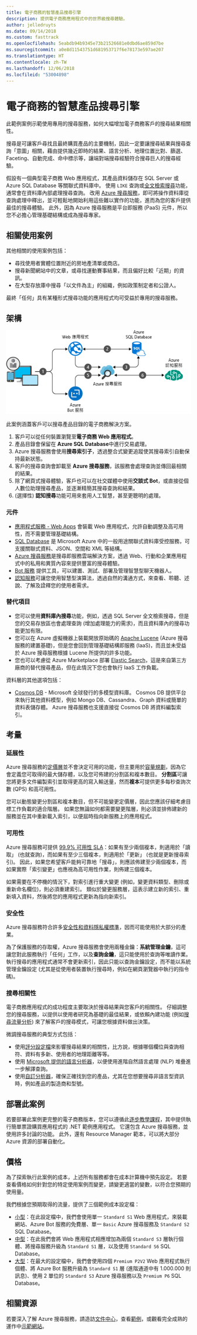 ```yaml
---
title: 電子商務的智慧產品搜尋引擎
description: 提供電子商務應用程式中的世界級搜尋體驗。
author: jelledruyts
ms.date: 09/14/2018
ms.custom: fasttrack
ms.openlocfilehash: 5eabdb94b9345e73b21526681e0dbd6ae859d7be
ms.sourcegitcommit: a0e8d11543751d681953717f6e78173e597ae207
ms.translationtype: HT
ms.contentlocale: zh-TW
ms.lasthandoff: 12/06/2018
ms.locfileid: "53004898"
---
```

# <a name="intelligent-product-search-engine-for-e-commerce"></a>電子商務的智慧產品搜尋引擎

此範例案例示範使用專用的搜尋服務，如何大幅增加電子商務客戶的搜尋結果相關性。

搜尋是可讓客戶尋找且最終購買產品的主要機制，因此一定要讓搜尋結果與搜尋查詢「意圖」相關，藉由提供幾近即時的結果、語言分析、地理位置比對、篩選、Faceting、自動完成、命中標示等，讓端對端搜尋經驗符合搜尋巨人的搜尋經驗。

假設有一個典型電子商務 Web 應用程式，其產品資料儲存在 SQL Server 或 Azure SQL Database 等關聯式資料庫中。 使用 `LIKE` 查詢或[全文檢索搜尋][docs-sql-fts]功能，通常會在資料庫內部處理搜尋查詢。 改用 [Azure 搜尋服務][docs-search]，即可將操作資料庫從查詢處理中釋出，並可輕鬆地開始利用這些難以實作的功能，進而為您的客戶提供最佳的搜尋體驗。 此外，因為 Azure 搜尋服務是平台即服務 (PaaS) 元件，所以您不必擔心管理基礎結構或成為搜尋專家。

## <a name="relevant-use-cases"></a>相關使用案例

其他相關的使用案例包括：

* 尋找使用者實體位置附近的房地產清單或商店。
* 搜尋新聞網站中的文章，或尋找運動賽事結果，而且偏好比較「近期」的資訊。
* 在大型存放庫中搜尋「以文件為主」的組織，例如政策制定者和公證人。

最終「任何」具有某種形式搜尋功能的應用程式均可受益於專用的搜尋服務。

## <a name="architecture"></a>架構

![電子商務用智慧型產品搜尋引擎相關 Azure 元件的架構概觀][architecture]

此案例涵蓋客戶可以搜尋產品目錄的電子商務解決方案。
1. 客戶可以從任何裝置瀏覽至**電子商務 Web 應用程式**。
2. 產品目錄會保留在 **Azure SQL Database**中進行交易處理。
3. Azure 搜尋服務會使用**搜尋索引子**，透過整合式變更追蹤使其搜尋索引自動保持最新狀態。
4. 客戶的搜尋查詢會卸載至 **Azure 搜尋服務**，該服務會處理查詢並傳回最相關的結果。
5. 除了網頁式搜尋體驗，客戶也可以在社交媒體中使用**交談式 Bot**，或直接從個人數位助理搜尋產品，並逐漸精簡其搜尋查詢和結果。
6. (選擇性) **認知搜尋**功能可用來套用人工智慧，甚至更聰明的處理。

### <a name="components"></a>元件

* [應用程式服務 - Web Apps][docs-webapps] 會裝載 Web 應用程式，允許自動調整及高可用性，而不需要管理基礎結構。
* [SQL Database][docs-sql-database] 是 Microsoft Azure 中的一般用途關聯式資料庫受控服務，可支援關聯式資料、JSON、空間和 XML 等結構。
* [Azure 搜尋服務][docs-search]是搜尋即服務雲端解決方案，透過 Web、行動和企業應用程式中的私用和異質內容來提供豐富的搜尋體驗。
* [Bot 服務][docs-botservice] 提供工具，可以建置、測試、部署及管理智慧型聊天機器人。
* [認知服務][docs-cognitive]可讓您使用智慧型演算法，透過自然的溝通方式，來查看、聆聽、述說、了解及詮釋您的使用者需求。

### <a name="alternatives"></a>替代項目

* 您可以使用**資料庫內搜尋**功能，例如，透過 SQL Server 全文檢索搜尋，但是您的交易存放區也會處理查詢 (增加處理能力的需求)，而且資料庫內的搜尋功能更加有限。
* 您可以在 Azure 虛擬機器上裝載開放原始碼的 [Apache Lucene][apache-lucene] (Azure 搜尋服務的建置基礎)，但是您會回到管理基礎結構即服務 (IaaS)，而且並未受益於 Azure 搜尋服務根據 Lucene 所提供的許多功能。
* 您也可以考慮從 Azure Marketplace 部署 [Elastic Search][elastic-marketplace]，這是來自第三方廠商的替代搜尋產品，但在此情況下您也會執行 IaaS 工作負載。

資料層的其他選項包括：

* [Cosmos DB](/azure/cosmos-db/introduction) - Microsoft 全球發行的多模型資料庫。 Cosmos DB 提供平台來執行其他資料模型，例如 Mongo DB、Cassandra、Graph 資料或簡單的資料表儲存體。 Azure 搜尋服務也支援直接從 Cosmos DB 將資料編製索引。

## <a name="considerations"></a>考量

### <a name="scalability"></a>延展性

Azure 搜尋服務的[定價層][search-tier]並不會決定可用的功能，但主要用於[容量規劃][search-capacity]，因為它會定義您可取得的最大儲存體，以及您可佈建的分割區和複本數目。 **分割區**可讓您將更多文件編製索引並取得更高的寫入輸送量，然而**複本**可提供更多每秒查詢次數 (QPS) 和高可用性。

您可以動態變更分割區和複本數目，但不可能變更定價層，因此您應該仔細考慮目標工作負載的適合階層。 如果您無論如何都需要變更階層，則必須並排佈建新的服務並在其中重新載入索引，以便屆時指向新服務上的應用程式。

### <a name="availability"></a>可用性

Azure 搜尋服務可提供 [99.9% 可用性 SLA][search-sla]：如果有至少兩個複本，則適用於「讀取」 (也就查詢)，而如果有至少三個複本，則適用於「更新」 (也就是更新搜尋索引)。 因此，如果您希望客戶能夠可靠地「搜尋」，則應該佈建至少兩個複本，而如果實際「索引變更」也應視為高可用性作業，則佈建三個複本。

如果需要在不停機的情況下，對索引進行重大變更 (例如，變更資料類型、刪除或重新命名欄位)，則必須重建索引。 類似於變更服務層，這表示建立新的索引、重新填入資料，然後將您的應用程式更新為指向新索引。

### <a name="security"></a>安全性

Azure 搜尋服務符合許多[安全性和資料隱私權標準][search-security]，因而可能使用於大部分的產業。

為了保護服務的存取權，Azure 搜尋服務會使用兩種金鑰：**系統管理金鑰**，這可讓您對此服務執行「任何」工作，以及**查詢金鑰**，這只能使用於查詢等唯讀作業。 執行搜尋的應用程式通常不會更新索引，因此只能以查詢金鑰設定，而不能以系統管理金鑰設定 (尤其是從使用者裝置執行搜尋時，例如在網頁瀏覽器中執行的指令碼)。

### <a name="search-relevance"></a>搜尋相關性

電子商務應用程式的成功程度主要取決於搜尋結果與您客戶的相關性。 仔細調整您的搜尋服務，以提供以使用者研究為基礎的最佳結果，或依賴內建功能 (例如[搜尋流量分析][search-analysis]) 來了解客戶的搜尋模式，可讓您根據資料做出決策。

微調搜尋服務的典型方式包括：

* 使用[評分設定檔][search-scoring]來影響搜尋結果的相關性，比方說，根據哪個欄位與查詢相符、資料有多新、使用者的地理距離等等。
* 使用 [Microsoft 提供的語言分析器][search-languages]，以便使用進階自然語言處理 (NLP) 堆疊進一步解譯查詢。
* 使用[自訂分析器][ search-analyzers]，確保正確找到您的產品，尤其在您想要搜尋非語言型資訊時，例如產品的製造商和型號。

## <a name="deploy-this-scenario"></a>部署此案例

若要部署此案例更完整的電子商務版本，您可以遵循此[逐步教學課程][end-to-end-walkthrough]，其中提供執行簡單票證購買應用程式的 .NET 範例應用程式。 它還包含 Azure 搜尋服務，並使用許多討論的功能。 此外，還有 Resource Manager 範本，可以將大部分 Azure 資源的部署自動化。

## <a name="pricing"></a>價格

為了探索執行此案例的成本，上述所有服務都會在成本計算機中預先設定。 若要查看價格如何針對您的特定使用案例而變更，請變更適當的變數，以符合您預期的使用量。

我們根據您預期取得的流量，提供了三個範例成本設定檔：

* [小型][small-pricing]：在此設定檔中，我們會使用單一 `Standard S1` Web 應用程式，來裝載網站、Azure Bot 服務的免費層、單一 `Basic` Azure 搜尋服務及 `Standard S2` SQL Database。
* [中型][medium-pricing]：在此我們會將 Web 應用程式相應增加為兩個 `Standard S3` 層執行個體、將搜尋服務升級為 `Standard S1` 層，以及使用 `Standard S6` SQL Database。
* [大型][large-pricing]：在最大的設定檔中，我們會使用四個 `Premium P2V2` Web 應用程式執行個體、將 Azure Bot 服務升級為 `Standard S1` 層 (進階通道中有 1.000.000 則訊息)、使用 2 單位的 `Standard S3` Azure 搜尋服務以及 `Premium P6` SQL Database。

## <a name="related-resources"></a>相關資源

若要深入了解 Azure 搜尋服務，請造訪[文件中心][docs-search]，查看[範例][search-samples]，或觀看完全成熟的運作中[示範網站][search-demo]。

<!-- links -->
[architecture]: ./media/architecture-ecommerce-search.png
[docs-sql-fts]: /sql/relational-databases/search/query-with-full-text-search
[docs-search]: /azure/search/search-what-is-azure-search
[docs-sql-database]: /azure/sql-database/sql-database-technical-overview
[docs-webapps]: /azure/app-service/app-service-web-overview
[docs-botservice]: /azure/bot-service/
[docs-cognitive]: /azure/cognitive-services/
[apache-lucene]: https://lucene.apache.org/
[elastic-marketplace]: https://azuremarketplace.microsoft.com/marketplace/apps/elastic.elasticsearch
[end-to-end-walkthrough]: https://github.com/Azure/fta-customerfacingapps/tree/master/ecommerce/articles
[search-sla]: https://go.microsoft.com/fwlink/?LinkId=716855
[search-tier]: /azure/search/search-sku-tier
[search-capacity]: /azure/search/search-capacity-planning
[search-security]: /azure/search/search-security-overview
[search-analysis]: /azure/search/search-traffic-analytics
[search-languages]: /rest/api/searchservice/language-support
[search-analyzers]: /rest/api/searchservice/custom-analyzers-in-azure-search
[search-scoring]: /rest/api/searchservice/add-scoring-profiles-to-a-search-index
[search-samples]: https://azure.microsoft.com/resources/samples/?service=search&sort=0
[search-demo]: https://azjobsdemo.azurewebsites.net/
[small-pricing]: https://azure.com/e/db2672a55b6b4d768ef0060a8d9759bd
[medium-pricing]: https://azure.com/e/a5ad0706c9e74add811e83ef83766a1c
[large-pricing]: https://azure.com/e/57f95a898daa487795bd305599973ee6
